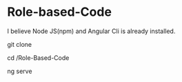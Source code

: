 # Role-based-Code

I believe Node JS(npm) and Angular Cli is already installed.

git clone

cd /Role-Based-Code

ng serve
